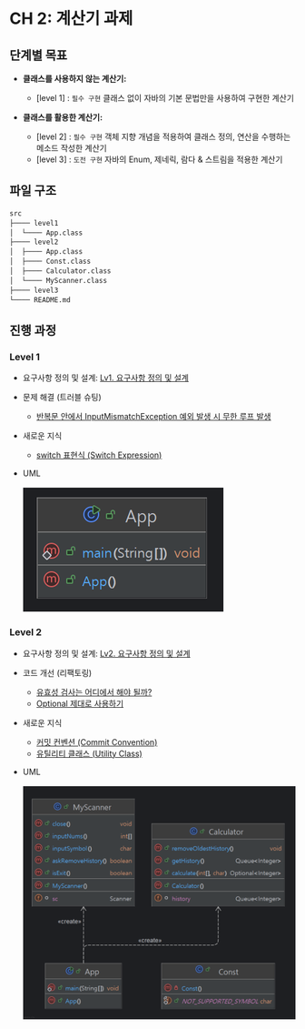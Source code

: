 # CH 2: 계산기 과제

## 단계별 목표
- **클래스를 사용하지 않는 계산기:**
  - [level 1] : `필수 구현` 클래스 없이 자바의 기본 문법만을 사용하여 구현한 계산기


- **클래스를 활용한 계산기:**
  - [level 2] : `필수 구현` 객체 지향 개념을 적용하여 클래스 정의, 연산을 수행하는 메소드 작성한 계산기
  - [level 3] : `도전 구현` 자바의 Enum, 제네릭, 람다 & 스트림을 적용한 계산기


## 파일 구조
```bash
src
├──── level1
│  └──── App.class
├──── level2
│  ├──── App.class
│  ├──── Const.class
│  ├──── Calculator.class
│  └──── MyScanner.class
├──── level3
└──── README.md
```
## 진행 과정
### Level 1
- 요구사항 정의 및 설계: [Lv1. 요구사항 정의 및 설계](https://gajicoding.tistory.com/173)
- 문제 해결 (트러블 슈팅)
  - [반복문 안에서 InputMismatchException 예외 발생 시 무한 루프 발생](https://gajicoding.tistory.com/174)
- 새로운 지식
  - [switch 표현식 (Switch Expression)](https://gajicoding.tistory.com/175)


- UML <br/><br/>
![uml_level1](./images/uml_level1.png)

### Level 2
- 요구사항 정의 및 설계: [Lv2. 요구사항 정의 및 설계](https://gajicoding.tistory.com/179)
- 코드 개선 (리팩토링)
  - [유효성 검사는 어디에서 해야 될까?](https://gajicoding.tistory.com/178)
  - [Optional 제대로 사용하기](https://gajicoding.tistory.com/180)
- 새로운 지식
  - [커밋 컨벤션 (Commit Convention)](https://gajicoding.tistory.com/176)
  - [유틸리티 클래스 (Utility Class)](https://gajicoding.tistory.com/177)


- UML <br/><br/>
![uml_level1](./images/uml_level2.png)